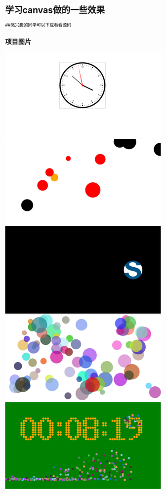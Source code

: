 学习canvas做的一些效果
====================

##感兴趣的同学可以下载看看源码

## 项目图片

![image](https://github.com/deng1234/canvas/blob/master/img/clock.png)
![image](https://github.com/deng1234/canvas/blob/master/img/guess.png)
![image](https://github.com/deng1234/canvas/blob/master/img/light.png)
![image](https://github.com/deng1234/canvas/blob/master/img/screen.png)
![image](https://github.com/deng1234/canvas/blob/master/img/time.png)
